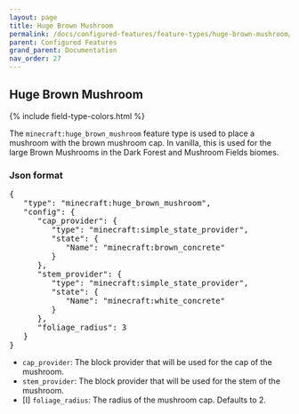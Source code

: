 ```yaml
---
layout: page
title: Huge Brown Mushroom
permalink: /docs/configured-features/feature-types/huge-brown-mushroom/
parent: Configured Features
grand_parent: Documentation
nav_order: 27
---
```


## Huge Brown Mushroom

<head>
    {% include field-type-colors.html %}
</head>

The `minecraft:huge_brown_mushroom` feature type is used to place a mushroom with the brown mushroom cap. In vanilla, this is used for the large Brown Mushrooms in the Dark Forest and Mushroom Fields biomes.

### Json format

<pre>
{
   "type": "minecraft:huge_brown_mushroom",
   "config": {
      "cap_provider": {
         "type": "minecraft:simple_state_provider",
         "state": {
            "Name": "minecraft:brown_concrete"
         }
      },
      "stem_provider": {
         "type": "minecraft:simple_state_provider",
         "state": {
            "Name": "minecraft:white_concrete"
         }
      },
      "foliage_radius": 3
   }
}
</pre>

* `cap_provider`: The block provider that will be used for the cap of the mushroom.
* `stem_provider`: The block provider that will be used for the stem of the mushroom.
* ‌<bl>[I]</bl> `foliage_radius`: The radius of the mushroom cap. Defaults to 2.
